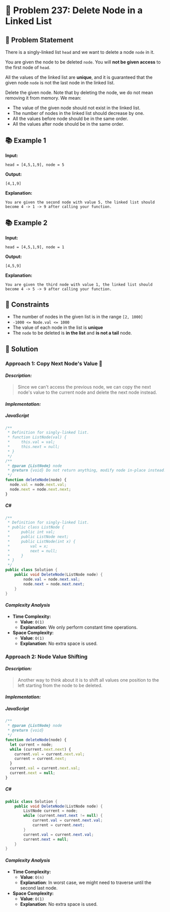 # 💬 Problem 237: Delete Node in a Linked List

## 📝 Problem Statement

There is a singly-linked list `head` and we want to delete a node `node` in it.

You are given the node to be deleted `node`. You will **not be given access** to the first node of `head`.

All the values of the linked list are **unique**, and it is guaranteed that the given node `node` is not the last node in the linked list.

Delete the given node. Note that by deleting the node, we do not mean removing it from memory. We mean:

- The value of the given node should not exist in the linked list.
- The number of nodes in the linked list should decrease by one.
- All the values before node should be in the same order.
- All the values after node should be in the same order.

## 📚 Example 1

**Input:**

```
head = [4,5,1,9], node = 5
```

**Output:**

```
[4,1,9]
```

**Explanation:**

```
You are given the second node with value 5, the linked list should become 4 -> 1 -> 9 after calling your function.
```

## 📚 Example 2

**Input:**

```
head = [4,5,1,9], node = 1
```

**Output:**

```
[4,5,9]
```

**Explanation:**

```
You are given the third node with value 1, the linked list should become 4 -> 5 -> 9 after calling your function.
```

## 📏 Constraints

- The number of nodes in the given list is in the range `[2, 1000]`
- `-1000 <= Node.val <= 1000`
- The value of each node in the list is **unique**
- The `node` to be deleted is **in the list** and **is not a tail** node.

## 🎯 Solution

### Approach 1: Copy Next Node's Value 🚀

#### _Description:_

> Since we can't access the previous node, we can copy the next node's value to the current node and delete the next node instead.

#### _Implementation:_

##### JavaScript

```javascript
/**
 * Definition for singly-linked list.
 * function ListNode(val) {
 *     this.val = val;
 *     this.next = null;
 * }
 */
/**
 * @param {ListNode} node
 * @return {void} Do not return anything, modify node in-place instead.
 */
function deleteNode(node) {
  node.val = node.next.val;
  node.next = node.next.next;
}
```

##### C#

```csharp
/**
 * Definition for singly-linked list.
 * public class ListNode {
 *     public int val;
 *     public ListNode next;
 *     public ListNode(int x) {
 *         val = x;
 *         next = null;
 *     }
 * }
 */
public class Solution {
    public void DeleteNode(ListNode node) {
        node.val = node.next.val;
        node.next = node.next.next;
    }
}
```

#### _Complexity Analysis_

- **Time Complexity:**
  - **Value**: `O(1)`
  - **Explanation**: We only perform constant time operations.
- **Space Complexity:**
  - **Value**: `O(1)`
  - **Explanation**: No extra space is used.

### Approach 2: Node Value Shifting

#### _Description:_

> Another way to think about it is to shift all values one position to the left starting from the node to be deleted.

#### _Implementation:_

##### JavaScript

```javascript
/**
 * @param {ListNode} node
 * @return {void}
 */
function deleteNode(node) {
  let current = node;
  while (current.next.next) {
    current.val = current.next.val;
    current = current.next;
  }
  current.val = current.next.val;
  current.next = null;
}
```

##### C#

```csharp
public class Solution {
    public void DeleteNode(ListNode node) {
        ListNode current = node;
        while (current.next.next != null) {
            current.val = current.next.val;
            current = current.next;
        }
        current.val = current.next.val;
        current.next = null;
    }
}
```

#### _Complexity Analysis_

- **Time Complexity:**
  - **Value**: `O(n)`
  - **Explanation**: In worst case, we might need to traverse until the second last node.
- **Space Complexity:**
  - **Value**: `O(1)`
  - **Explanation**: No extra space is used.
